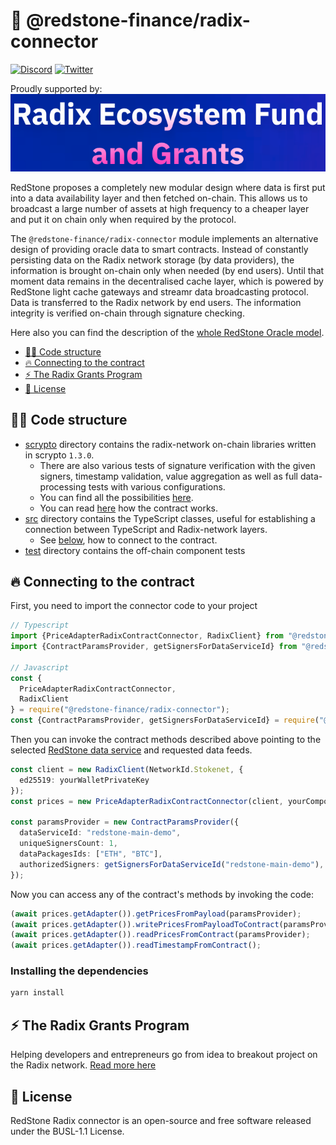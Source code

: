 # 🔗 @redstone-finance/radix-connector

[![Discord](https://img.shields.io/discord/786251205008949258?logo=discord)](https://discord.gg/2CT6hN6C)
[![Twitter](https://img.shields.io/twitter/follow/redstone_defi?style=flat&logo=twitter)](https://twitter.com/intent/follow?screen_name=redstone_defi)

Proudly supported by:
[![Radix Grants Program](radix-grants-program.png)](#-the-radix-grants-program)

RedStone proposes a completely new modular design where data is first put into a data availability layer and then
fetched on-chain. This allows us to broadcast a large number of assets at high frequency to a cheaper layer and put it
on chain only when required by the protocol.

The `@redstone-finance/radix-connector` module implements an alternative design of providing oracle data to smart
contracts. Instead of constantly persisting data on the Radix network storage (by data providers), the information is
brought on-chain only when needed (by end users). Until that moment data remains in the decentralised cache layer, which
is powered by RedStone light cache gateways and streamr data broadcasting protocol. Data is transferred to the Radix
network by end users. The information integrity is verified on-chain through signature checking.

Here also you can find the description of
the [whole RedStone Oracle model](https://docs.redstone.finance/docs/introduction).

- [👨‍💻 Code structure](#-code-structure)
- [🔥 Connecting to the contract](#-connecting-to-the-contract)
- [⚡ The Radix Grants Program](#-the-radix-grants-program)
- [📄 License](#-license)

## 👨‍💻 Code structure

- [scrypto](scrypto) directory contains the radix-network on-chain libraries written in scrypto `1.3.0`.
  - There are also various tests of signature verification with the given signers, timestamp validation, value
      aggregation as well as full data-processing tests with various configurations.
  - You can find all the possibilities [here](scrypto/README.md).
  - You can read [here](scrypto/contracts/price_adapter/README.md) how the contract works.
- [src](src) directory contains the TypeScript classes, useful for establishing a connection between TypeScript and
  Radix-network layers.
  - See [below](#-connecting-to-the-contract), how to connect to the contract.
- [test](test) directory contains the off-chain component tests

## 🔥 Connecting to the contract

First, you need to import the connector code to your project

```ts
// Typescript
import {PriceAdapterRadixContractConnector, RadixClient} from "@redstone-finance/radix-connector";
import {ContractParamsProvider, getSignersForDataServiceId} from "@redstone-finance/sdk";

// Javascript
const {
  PriceAdapterRadixContractConnector,
  RadixClient
} = require("@redstone-finance/radix-connector");
const {ContractParamsProvider, getSignersForDataServiceId} = require("@redstone-finance/sdk");
```

Then you can invoke the contract methods described above pointing to the
selected [RedStone data service](https://app.redstone.finance) and requested data feeds.

```ts
const client = new RadixClient(NetworkId.Stokenet, {
  ed25519: yourWalletPrivateKey
});
const prices = new PriceAdapterRadixContractConnector(client, yourComponentId);

const paramsProvider = new ContractParamsProvider({
  dataServiceId: "redstone-main-demo",
  uniqueSignersCount: 1,
  dataPackagesIds: ["ETH", "BTC"],
  authorizedSigners: getSignersForDataServiceId("redstone-main-demo"),
});
```

Now you can access any of the contract's methods by invoking the code:

```ts
(await prices.getAdapter()).getPricesFromPayload(paramsProvider);
(await prices.getAdapter()).writePricesFromPayloadToContract(paramsProvider);
(await prices.getAdapter()).readPricesFromContract(paramsProvider);
(await prices.getAdapter()).readTimestampFromContract();
```

### Installing the dependencies

```bash
yarn install
```

## ⚡ The Radix Grants Program

Helping developers and entrepreneurs go from idea to breakout project on the Radix network.
[Read more here](https://developers.radixdlt.com/grants)

## 📄 License

RedStone Radix connector is an open-source and free software released under the BUSL-1.1 License.
